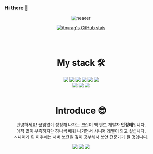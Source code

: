 ### Hi there 👋

<!--
**ajt1097/ajt1097** is a ✨ _special_ ✨ repository because its `README.md` (this file) appears on your GitHub profile.

Here are some ideas to get you started:

- 🔭 I’m currently working on ...
- 🌱 I’m currently learning ...
- 👯 I’m looking to collaborate on ...
- 🤔 I’m looking for help with ...
- 💬 Ask me about ...
- 📫 How to reach me: ...
- 😄 Pronouns: ...
- ⚡ Fun fact: ...
-->

<div align=center>
  
  ![header](https://capsule-render.vercel.app/api?type=waving&color=timeGradient&height=400&section=header&text=BackEnd🐧&fontSize=90)

  
  
  
[![Anurag's GitHub stats](https://github-readme-stats.vercel.app/api?username=ajt1097&show_icons=true&theme=dracula)](https://github.com/anuraghazra/github-readme-stats)
  
<br>
<br>

# My stack 🛠
  
  <img src="https://img.shields.io/badge/Node.js-339933?style=flat-square&logo=Node.js&logoColor=white"/>
  <img src="https://img.shields.io/badge/NestJS-E0234E?style=flat-square&logo=NestJS&logoColor=white"/>
  <img src="https://img.shields.io/badge/JavaScript-F7DF1E?style=flat-square&logo=JavaScript&logoColor=white"/>
  <img src="https://img.shields.io/badge/TypeScript-3178C6?style=flat-square&logo=TypeScript&logoColor=white"/>
  <img src="https://img.shields.io/badge/HTML-E34F26?style=flat-square&logo=HTML5&logoColor=white"/>
  <img src="https://img.shields.io/badge/CSS-1572B6?style=flat-square&logo=CSS3&logoColor=white"/>
  <br>
  <img src="https://img.shields.io/badge/MySQL-4479A1?style=flat-square&logo=MySQL&logoColor=white"/>
  
  <img src="https://img.shields.io/badge/Sequelize-52B0E7?style=flat-square&logo=Sequelize&logoColor=white"/>
  <img src="https://img.shields.io/badge/Amazon AWS-232F3E?style=flat-square&logo=Amazon AWS&logoColor=white"/>

<br>
<br>
  
# Introduce 😎 
  
  안녕하세요! 끊임없이 성장해 나가는 코린이 백 엔드 개발자 **안정태**입니다.
  <br> 
   아직 많이 부족하지만 하나씩 배워 나가면서 시니어 레벨이 되고 싶습니다.
  <br> 
   시니어가 된 이후에는 서버 보안을 깊이 공부해서 보안 전문가가 될 것입니다.

  <a href="mailto:wjdxo5307@gmail.com"><img src="https://img.shields.io/badge/Gmail-EA4335?style=flat-square&logo=gmail&logoColor=white"/></a>
  <a href="https://velog.io/@ajt1097" target="_blank"><img src="https://img.shields.io/badge/Notion-000000?style=flat-square&logo=Notion&logoColor=white"/></a>
  <a href="https://velog.io/@ajt1097" target="_blank"><img src="https://img.shields.io/badge/Velog-20c997?style=flat-square&logo=Vimeo&logoColor=white"/></a>
</div>

